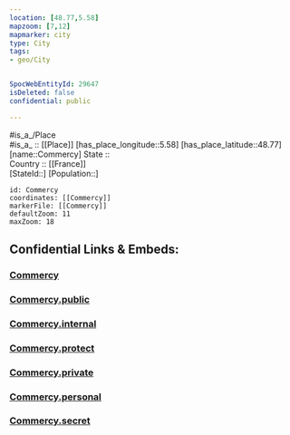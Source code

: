 ```yaml
---
location: [48.77,5.58] 
mapzoom: [7,12] 
mapmarker: city 
type: City
tags:
- geo/City


SpocWebEntityId: 29647
isDeleted: false
confidential: public

---
```

#is_a_/Place  
#is_a_ :: [[Place]] 
[has_place_longitude::5.58] 
[has_place_latitude::48.77] 
[name::Commercy] 
State ::  
Country :: [[France]]  
[StateId::] 
[Population::] 



```leaflet
id: Commercy
coordinates: [[Commercy]] 
markerFile: [[Commercy]] 
defaultZoom: 11 
maxZoom: 18
```


## Confidential Links & Embeds: 

### [Commercy](/_Standards/Earth/Continent/Europe/Europe~West/France/regions~France/Grand_Est/departments~Grand_Est/Meuse/communes~Meuse/Commercy/cities~Commercy/Commercy.md) 

### [Commercy.public](/_public/Earth/Continent/Europe/Europe~West/France/regions~France/Grand_Est/departments~Grand_Est/Meuse/communes~Meuse/Commercy/cities~Commercy/Commercy.public.md) 

### [Commercy.internal](/_internal/Earth/Continent/Europe/Europe~West/France/regions~France/Grand_Est/departments~Grand_Est/Meuse/communes~Meuse/Commercy/cities~Commercy/Commercy.internal.md) 

### [Commercy.protect](/_protect/Earth/Continent/Europe/Europe~West/France/regions~France/Grand_Est/departments~Grand_Est/Meuse/communes~Meuse/Commercy/cities~Commercy/Commercy.protect.md) 

### [Commercy.private](/_private/Earth/Continent/Europe/Europe~West/France/regions~France/Grand_Est/departments~Grand_Est/Meuse/communes~Meuse/Commercy/cities~Commercy/Commercy.private.md) 

### [Commercy.personal](/_personal/Earth/Continent/Europe/Europe~West/France/regions~France/Grand_Est/departments~Grand_Est/Meuse/communes~Meuse/Commercy/cities~Commercy/Commercy.personal.md) 

### [Commercy.secret](/_secret/Earth/Continent/Europe/Europe~West/France/regions~France/Grand_Est/departments~Grand_Est/Meuse/communes~Meuse/Commercy/cities~Commercy/Commercy.secret.md)

